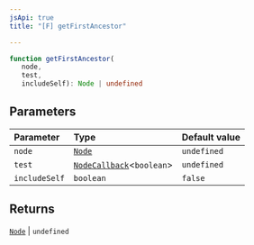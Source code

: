 ```yaml
---
jsApi: true
title: "[F] getFirstAncestor"

---
```

```ts
function getFirstAncestor(
   node, 
   test, 
   includeSelf): Node | undefined
```

## Parameters

| Parameter | Type | Default value |
| :------ | :------ | :------ |
| `node` | [`Node`](../type-aliases/Node.md) | `undefined` |
| `test` | [`NodeCallback`](../type-aliases/NodeCallback.md)<`boolean`\> | `undefined` |
| `includeSelf` | `boolean` | `false` |

## Returns

[`Node`](../type-aliases/Node.md) \| `undefined`
